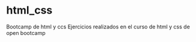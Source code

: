 # html_css
Bootcamp de html y ccs 
Ejercicios realizados en el curso de html y css de open bootcamp
